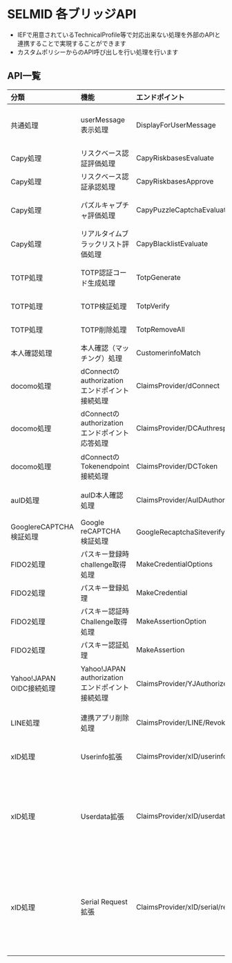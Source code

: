 # SELMID 各ブリッジAPI
 - IEFで用意されているTechnicalProfile等で対応出来ない処理を外部のAPIと連携することで実現することができます
 - カスタムポリシーからのAPI呼び出しを行い処理を行います

## <a id="list"></a> API一覧
| 分類 | 機能 | エンドポイント |  概要 |
|:---|:---|:---|:---|
| 共通処理 | userMessage表示処理 | DisplayForUserMessage | SelfAssertedAttributeProviderのバリデーション処理で画面上に表示するメッセージを返します |
| Capy処理 | リスクベース認証評価処理 | CapyRiskbasesEvaluate | capy_dataをもとにリスクの評価を行い、結果を取得します |
| Capy処理 | リスクベース認証承認処理 | CapyRiskbasesApprove | capy_dataをもとに評価結果の承認を行います |
| Capy処理 | パズルキャプチャ評価処理 | CapyPuzzleCaptchaEvaluate | capy_challengekeyとcapy_answerをもとに評価を行います |
| Capy処理 | リアルタイムブラックリスト評価処理 | CapyBlacklistEvaluate | ブラックリストのIPアドレスに基づき、評価を行います | |
| TOTP処理 | TOTP認証コード生成処理 | TotpGenerate | TOTP認証で認証を行うために必要な、QRコード、シークレットキーを生成し、返却します |
| TOTP処理 | TOTP検証処理 | TotpVerify | 送信されたTOTPコードが正しいかを評価します |
| TOTP処理 | TOTP削除処理 | TotpRemoveAll | TOTP認証の設定情報を削除します |
| 本人確認処理 | 本人確認（マッチング）処理 | CustomerinfoMatch | docomoまたはauIDの本人確認結果を返却します |
| docomo処理 | dConnectのauthorizationエンドポイント接続処理 | ClaimsProvider/dConnect | docomoのdConnect APIの認証エンドポイントに接続し、認証リクエストを行います |
| docomo処理 | dConnectのauthorizationエンドポイント応答処理 | ClaimsProvider/DCAuthresp | dConnectの認証エンドポイントからの応答を受け取ります |
| docomo処理 | dConnectのTokenendpoint接続処理 | ClaimsProvider/DCToken | dConnect APIのトークンエンドポイントに接続して、アクセストークンを取得します |
| auID処理 | auID本人確認処理 | ClaimsProvider/AuIDAuthorize | auIDの認証エンドポイントに接続して、ユーザーの認証を行います |
| GooglereCAPTCHA検証処理 | Google reCAPTCHA 検証処理 | GoogleRecaptchaSiteverify | アクセスが人間かボットかを検証します |
| FIDO2処理 | パスキー登録時challenge取得処理 | MakeCredentialOptions | 登録プロセス時に必要なチャレンジを取得します |
| FIDO2処理 | パスキー登録処理 | MakeCredential | ユーザーのパスキー認証情報を登録します |
| FIDO2処理 | パスキー認証時Challenge取得処理 | MakeAssertionOption | パスキー認証の際に必要なチャレンジを取得します |
| FIDO2処理 | パスキー認証処理 | MakeAssertion | パスキー認証を使用して、ユーザーの認証を行います |
| Yahoo!JAPAN OIDC接続処理 | Yahoo!JAPAN authorizationエンドポイント接続処理| ClaimsProvider/YJAuthorize | Yahoo! JAPANのOpenID Connect（OIDC）の認証エンドポイントに接続して、ユーザーの認証を行います |
| LINE処理 | 連携アプリ削除処理 | ClaimsProvider/LINE/RevokeAuthority | 対象LINEアカウントからSELMIDへの連携許可を取り消します |
| xID処理 | Userinfo拡張 | ClaimsProvider/xID/userinfoEx | xID Userinfo (利用者情報)処理を実施し識別に必要な最低限のユーザ情報を返却します |
| xID処理 | Userdata拡張 | ClaimsProvider/xID/userdataEx | xID Re-Verification (本人確認情報更新)、xID Re-VerificationStatus (本人確認情報更新状況参照)、xID Userdata (個人情報)のAPIを実行し、本人確認情報更新および利用者の個人情報取得を返却します |
| xID処理 | Serial Request拡張 | ClaimsProvider/xID/serial/requestEx | xID Serial (利用者証明用証明書シリアル)、xID Re-Verification (本人確認情報更新)、xID Re-VerificationStatus (本人確認情報更新状況参照)のAPIを実行し、シリアル番号の提供を利用者にリクエストおよび本人確認情報の更新を行います |